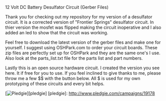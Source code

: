 12 Volt DC Battery Desulfator Circuit (Gerber Files)

Thank you for checking out my repository for my version of a desulfator circuit.  It is a corrected version of "Frontier Springs" desulfator circuit.  In thier version the mosfet was flipped making the circuit inoperative and I also added an led to show that the circuit was working.  

Feel free to download the latest version of the gerber files and make one for yourself.  I suggest using OSHPark.com to order your circuit boards.  These zip files are perfectly set up for OSHPark and they are the same one's I use.  Also look at the parts_list.txt file for the parts list and part numbers.

Lastly this is an open source hardware circuit.  I created the version you see here.  It if free for you to use.  If you feel inclined to give thanks to me, please throw me a few $$ with the button below.  All $ is used for my own prototyping of these circuits and every bit helps.

[![Pledgie](http://www.pledgie.com/campaigns/19178.png)][pledgie]
[pledgie]: http://www.pledgie.com/campaigns/19178
